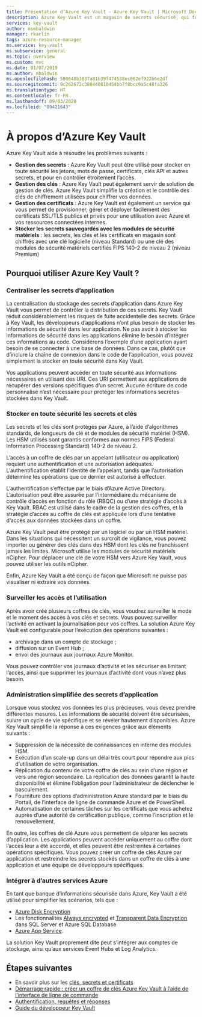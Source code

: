 ```yaml
---
title: Présentation d’Azure Key Vault - Azure Key Vault | Microsoft Docs
description: Azure Key Vault est un magasin de secrets sécurisé, qui fournit des solutions de gestion des secrets, des clés et des certificats et ce, en s’appuyant sur les modules de sécurité matériels.
services: key-vault
author: msmbaldwin
manager: rkarlin
tags: azure-resource-manager
ms.service: key-vault
ms.subservice: general
ms.topic: overview
ms.custom: mvc
ms.date: 01/07/2019
ms.author: mbaldwin
ms.openlocfilehash: 500648b3037a81b39f474538ec062ef922b6e2df
ms.sourcegitcommit: 9c262672c388440810464bb7f8bcc9a5c48fa326
ms.translationtype: HT
ms.contentlocale: fr-FR
ms.lasthandoff: 09/03/2020
ms.locfileid: "89421643"
---
```

# <a name="about-azure-key-vault"></a>À propos d’Azure Key Vault

Azure Key Vault aide à résoudre les problèmes suivants :

- **Gestion des secrets** : Azure Key Vault peut être utilisé pour stocker en toute sécurité les jetons, mots de passe, certificats, clés API et autres secrets, et pour en contrôler étroitement l’accès.
- **Gestion des clés** : Azure Key Vault peut également servir de solution de gestion de clés. Azure Key Vault simplifie la création et le contrôle des clés de chiffrement utilisées pour chiffrer vos données. 
- **Gestion des certificats** : Azure Key Vault est également un service qui vous permet de provisionner, gérer et déployer facilement des certificats SSL/TLS publics et privés pour une utilisation avec Azure et vos ressources connectées internes. 
- **Stocker les secrets sauvegardés avec les modules de sécurité matériels** : les secrets, les clés et les certificats en magasin sont chiffrés avec une clé logicielle (niveau Standard) ou une clé des modules de sécurité matériels certifiés FIPS 140-2 de niveau 2 (niveau Premium) 

## <a name="why-use-azure-key-vault"></a>Pourquoi utiliser Azure Key Vault ?

### <a name="centralize-application-secrets"></a>Centraliser les secrets d’application

La centralisation du stockage des secrets d’application dans Azure Key Vault vous permet de contrôler la distribution de ces secrets. Key Vault réduit considérablement les risques de fuite accidentelle des secrets. Grâce à Key Vault, les développeurs d’applications n’ont plus besoin de stocker les informations de sécurité dans leur application. Ne pas avoir à stocker les informations de sécurité dans les applications élimine le besoin d’intégrer ces informations au code. Considérons l’exemple d’une application ayant besoin de se connecter à une base de données. Dans ce cas, plutôt que d’inclure la chaîne de connexion dans le code de l’application, vous pouvez simplement la stocker en toute sécurité dans Key Vault.

Vos applications peuvent accéder en toute sécurité aux informations nécessaires en utilisant des URI. Ces URI permettent aux applications de récupérer des versions spécifiques d’un secret. Aucune écriture de code personnalisé n’est nécessaire pour protéger les informations secrètes stockées dans Key Vault.

### <a name="securely-store-secrets-and-keys"></a>Stocker en toute sécurité les secrets et clés

Les secrets et les clés sont protégés par Azure, à l’aide d’algorithmes standards, de longueurs de clé et de modules de sécurité matériel (HSM). Les HSM utilisés sont garantis conformes aux normes FIPS (Federal Information Processing Standard) 140-2 de niveau 2.

L’accès à un coffre de clés par un appelant (utilisateur ou application) requiert une authentification et une autorisation adéquates. L’authentification établit l’identité de l’appelant, tandis que l’autorisation détermine les opérations que ce dernier est autorisé à effectuer.

L’authentification s’effectue par le biais d’Azure Active Directory. L’autorisation peut être assurée par l’intermédiaire du mécanisme de contrôle d’accès en fonction du rôle (RBQC) ou d’une stratégie d’accès à Key Vault. RBAC est utilisé dans le cadre de la gestion des coffres, et la stratégie d’accès au coffre de clés est appliquée lors d’une tentative d’accès aux données stockées dans un coffre.

Azure Key Vault peut être protégé par un logiciel ou par un HSM matériel. Dans les situations qui nécessitent un surcroît de vigilance, vous pouvez importer ou générer des clés dans des HSM dont les clés ne franchissent jamais les limites. Microsoft utilise les modules de sécurité matériels nCipher. Pour déplacer une clé de votre HSM vers Azure Key Vault, vous pouvez utiliser les outils nCipher.

Enfin, Azure Key Vault a été conçu de façon que Microsoft ne puisse pas visualiser ni extraire vos données.

### <a name="monitor-access-and-use"></a>Surveiller les accès et l’utilisation

Après avoir créé plusieurs coffres de clés, vous voudrez surveiller le mode et le moment des accès à vos clés et secrets. Vous pouvez surveiller l’activité en activant la journalisation pour vos coffres. La solution Azure Key Vault est configurable pour l’exécution des opérations suivantes :

- archivage dans un compte de stockage ;
- diffusion sur un Event Hub ;
- envoi des journaux aux journaux Azure Monitor.

Vous pouvez contrôler vos journaux d’activité et les sécuriser en limitant l’accès, ainsi que supprimer les journaux d’activité dont vous n’avez plus besoin.

### <a name="simplified-administration-of-application-secrets"></a>Administration simplifiée des secrets d’application

Lorsque vous stockez vos données les plus précieuses, vous devez prendre différentes mesures. Les informations de sécurité doivent être sécurisées, suivre un cycle de vie spécifique et se révéler hautement disponibles. Azure Key Vault simplifie la réponse à ces exigences grâce aux éléments suivants :

- Suppression de la nécessité de connaissances en interne des modules HSM.
- Exécution d’un scale-up dans un délai très court pour répondre aux pics d’utilisation de votre organisation.
- Réplication du contenu de votre coffre de clés au sein d’une région et vers une région secondaire. La réplication des données garantit la haute disponibilité et élimine l’obligation pour l’administrateur de déclencher le basculement.
- Fourniture des options d’administration Azure standard par le biais du Portail, de l’interface de ligne de commande Azure et de PowerShell.
- Automatisation de certaines tâches sur les certificats que vous achetez auprès d’une autorité de certification publique, comme l’inscription et le renouvellement.

En outre, les coffres de clé Azure vous permettent de séparer les secrets d’application. Les applications peuvent accéder uniquement au coffre dont l’accès leur a été accordé, et elles peuvent être restreintes à certaines opérations spécifiques. Vous pouvez créer un coffre de clés Azure par application et restreindre les secrets stockés dans un coffre de clés à une application et une équipe de développeurs spécifiques.

### <a name="integrate-with-other-azure-services"></a>Intégrer à d’autres services Azure

En tant que banque d’informations sécurisée dans Azure, Key Vault a été utilisé pour simplifier les scénarios, tels que :
-  [Azure Disk Encryption](../../security/fundamentals/encryption-overview.md)
-  Les fonctionnalités [Always encrypted]( https://docs.microsoft.com/sql/relational-databases/security/encryption/always-encrypted-database-engine) et [Transparent Data Encryption]( https://docs.microsoft.com/sql/relational-databases/security/encryption/transparent-data-encryption?view=sql-server-ver15) dans SQL Server et Azure SQL Database
- [Azure App Service]( https://docs.microsoft.com/azure/app-service/configure-ssl-certificate). 

La solution Key Vault proprement dite peut s’intégrer aux comptes de stockage, ainsi qu’aux services Event Hubs et Log Analytics.

## <a name="next-steps"></a>Étapes suivantes

- En savoir plus sur les [clés, secrets et certificats](about-keys-secrets-certificates.md)
- [Démarrage rapide : créer un coffre de clés Azure Key Vault à l’aide de l’interface de ligne de commande](../secrets/quick-create-cli.md)
- [Authentification, requêtes et réponses](../general/authentication-requests-and-responses.md)
- [Guide du développeur Key Vault](../general/developers-guide.md)

